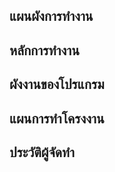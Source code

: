 ## แผนผังการทำงาน




## หลักการทำงาน

## ผังงานของโปรแกรม


## แผนการทำโครงงาน

## ประวัติผู้จัดทำ
